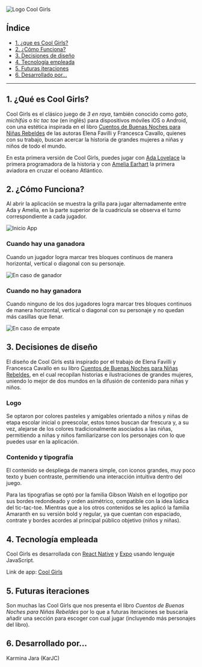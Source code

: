  ![Logo Cool Girls](/assets/logo-500.png)

## Índice

* [1. ¿que es Cool Girls?](#1-¿Qué-es-Cool-Girls?)
* [2. ¿Cómo Funciona?](#2-¿Cómo-Funciona?)
* [3. Decisiones de diseño](#3-Decisiones-de-diseño)
* [4. Tecnología empleada](#4-Tecnología-empleada)
* [5. Futuras iteraciones](#5-Futuras-iteraciones)
* [6. Desarrollado por...](#6-Desarrollado-por...)


***

## 1. ¿Qué es Cool Girls?

Cool Girls es el clásico juego de _3 en raya_, también conocido como _gato_, _michifús_ o _tic tac toe_ (en inglés) para dispositivos móviles iOS o Android, con una estética inspirada en el libro [Cuentos de Buenas Noches para Niñas Rebeldes](https://es.wikipedia.org/wiki/Cuentos_de_buenas_noches_para_ni%C3%B1as_rebeldes) de las autoras Elena Favilli y Francesca Cavallo, quienes con su trabajo, buscan acercar la historia de grandes mujeres a niñas y niños de todo el mundo.

En esta primera versión de Cool Girls, puedes jugar con [Ada Lovelace](https://es.wikipedia.org/wiki/Ada_Lovelace) la primera programadora de la historia y con [Amelia Earhart](https://es.wikipedia.org/wiki/Amelia_Earhart) la primera aviadora en cruzar el océano Atlántico.


## 2. ¿Cómo Funciona?

Al abrir la aplicación se muestra la grilla para jugar alternadamente entre Ada y Amelia, en la parte superior de la cuadricula se observa el turno correspondiente a cada jugador.

![Inicio App](/assets/inicio-app.gif)

### Cuando hay una ganadora

Cuando un jugador logra marcar tres bloques continuos de manera horizontal, vertical o diagonal con su personaje. 

![En caso de ganador](/assets/ganador.gif)

### Cuando no hay ganadora

Cuando ninguno de los dos jugadores logra marcar tres bloques continuos de manera horizontal, vertical o diagonal con su personaje y no quedan más casillas que llenar. 

![En caso de empate](/assets/empate.gif)

## 3. Decisiones de diseño

El diseño de Cool Girls está inspirado por el trabajo de Elena Favilli y Francesca Cavallo en su libro [Cuentos de Buenas Noches para Niñas Rebeldes](https://es.wikipedia.org/wiki/Cuentos_de_buenas_noches_para_ni%C3%B1as_rebeldes), en el cual recopilan historias e ilustraciones de grandes mujeres, uniendo lo mejor de dos mundos en la difusión de contenido para niñas y niños.

### Logo

Se optaron por colores pasteles y amigables orientado a niños y niñas de etapa escolar inicial o preescolar, estos tonos buscan dar frescura y, a su vez, alejarse de los colores tradicionalmente asociados a las niñas, permitiendo a niñas y niños familiarizarse con los personajes con lo que puedes usar en la aplicación.

### Contenido y tipografía

El contenido se despliega de manera simple, con iconos grandes, muy poco texto y buen contraste, permitiendo una interacción intuitiva dentro del juego.

Para las tipografías se optó por la familia Gibson Walsh en el logotipo por sus bordes redondeado y orden asimétrico, compatible con la idea lúdica del tic-tac-toe. Mientras que a los otros contenidos se les aplicó la familia Amaranth en su versión bold y regular, ya que cuentan con espaciado, contrate y bordes acordes al principal público objetivo (niños y niñas).

## 4. Tecnología empleada

Cool Girls es desarrollada con [React Native](https://reactnative.dev/) y [Expo](https://expo.io/) usando lenguaje JavaScript. 

Link de app: [Cool Girls](https://expo.io/@karjc/cool-girls)

## 5. Futuras iteraciones

Son muchas las Cool Girls que nos presenta el libro _Cuentos de Buenas Noches para Niñas Rebeldes_ por lo que a futuras iteraciones se buscaría añadir una sección para escoger con cual jugar (incluyendo más personajes del libro).

## 6. Desarrollado por...

Karmina Jara (KarJC)
